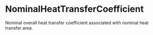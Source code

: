 NominalHeatTransferCoefficient
==============================

Nominal overall heat transfer coefficient associated with nominal heat transfer area.
